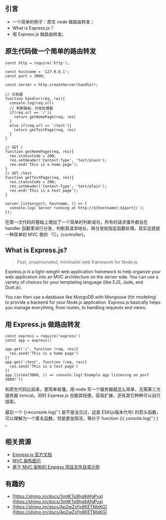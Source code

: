 ## 引言

* 一个简单的例子：原生 node 做路由转发；
* What is Express.js？
* 用 Express.js 做路由转发。

## 原生代码做一个简单的路由转发

```
const http = require('http');

const hostname = '127.0.0.1';
const port = 3000;

const server = http.createServer(handler);

// 分发器
function handler(req, res){
  console.log(req.url)
  // 判断路由，分发处理器
  if(req.url == '/'){
    return getHomePage(req, res)
  }
  else if(req.url == '/test'){
    return getTestPage(req, res)
  }
}

// GET /
function getHomePage(req, res){
  res.statusCode = 200;
  res.setHeader('Content-Type', 'text/plain');
  res.end('This is a home page');
}
// GET /test
function getTestPage(req, res){
  res.statusCode = 200;
  res.setHeader('Content-Type', 'text/plain');
  res.end('This is a test page');
}

server.listen(port, hostname, () => {
  console.log(`Server running at http://${hostname}:${port}/`);
});
```

在第一次代码的基础上增加了一个简单的判断语句，所有的请求事件都会在 handler 函数里进行分发，判断其请求地址，再分发给指定函数处理。其实这就是一种简单的 MVC 里的 「C」(controller)。

## What is Express.js?

>Fast, unopinionated, minimalist web framework for Node.js

Express.js is a light-weight web application framework to help organize your web application into an MVC architecture on the server side. You can use a variety of choices for your templating language (like EJS, Jade, and Dust.js).

You can then use a database like MongoDB with Mongoose (for modeling) to provide a backend for your Node.js application. Express.js basically helps you manage everything, from routes, to handling requests and views.

## 用 Express.js 做路由转发

```
const express = require('express')
const app = express()

app.get('/', function (req, res){
  res.send('This is a home page') 
})
app.get('/test', function (req, res){
  res.send('This is a test page')
})
app.listen(3000, () => console.log('Example app listening on port 3000!'))
```

和原生代码比起来，更简单易懂。用 node 写一个服务器就这么简单，无需第三方服务器 tomcat。同时 Express.js 也极其轻便，容易扩展，还有其它种种可以自行探索。

最后一个  ()=>console.log('')  是不是没见过，这是 ES6(js版本代号) 的箭头函数，可以理解为一个匿名函数，但是更加简洁，等价于  function (){ console.log('') } 。

## 相关资源

* [Express.js 官方文档](http://www.expressjs.com.cn/)
* [MVC 架构图示](http://www.ruanyifeng.com/blog/2015/02/mvcmvp_mvvm.html)
* [基于 MVC 架构的 Express 项目文件目录示例](https://github.com/freetes/Express-Template)

## 有趣的

* [https://shimo.im/docs/3mtKTp9hg8AfgPva](https://shimo.im/docs/3mtKTp9hg8AfgPva)
* [https://shimo.im/docs/Ap2wZsYp8KETMqKG](https://shimo.im/docs/Ap2wZsYp8KETMqKG)
